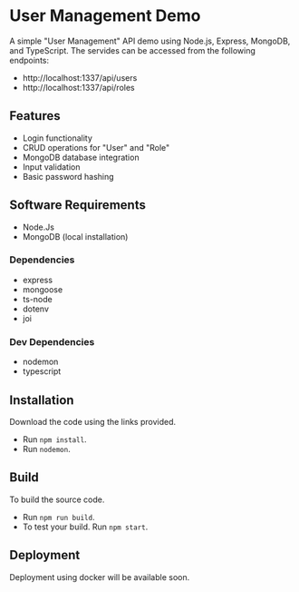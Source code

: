 # User Management Demo
A simple "User Management" API demo using Node.js, Express, MongoDB, and TypeScript.
The servides can be accessed from the following endpoints:
* http://localhost:1337/api/users
* http://localhost:1337/api/roles

## Features
* Login functionality
* CRUD operations for "User" and "Role"
* MongoDB database integration
* Input validation
* Basic password hashing

## Software Requirements
- Node.Js
- MongoDB (local installation)

### Dependencies
- express
- mongoose
- ts-node
- dotenv
- joi

### Dev Dependencies
- nodemon
- typescript

## Installation
Download the code using the links provided.
- Run `npm install`.
- Run `nodemon`.

## Build
To build the source code.
- Run `npm run build`.
- To test your build. Run `npm start`.

## Deployment
Deployment using docker will be available soon.
